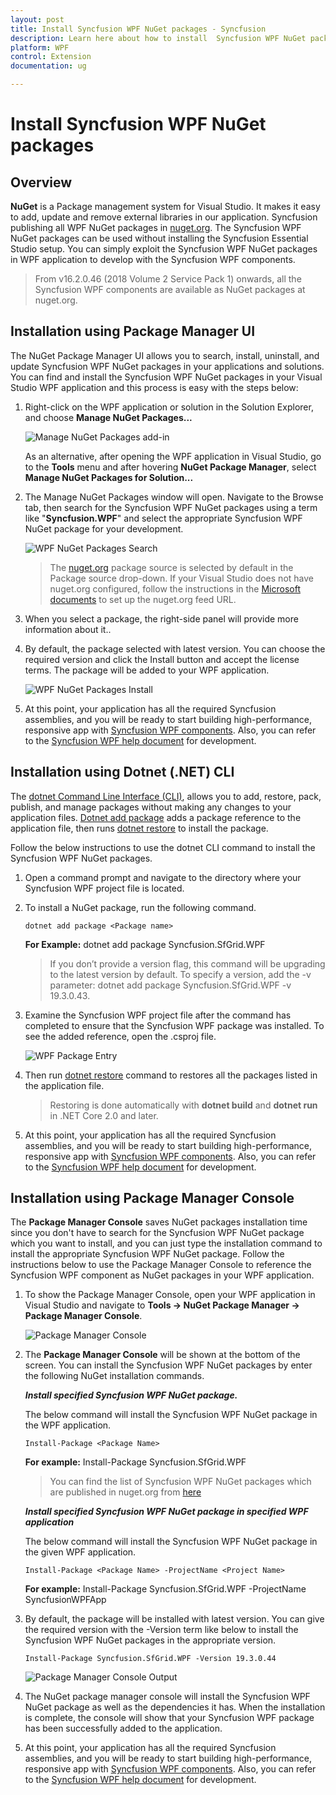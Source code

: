 ```yaml
---
layout: post
title: Install Syncfusion WPF NuGet packages - Syncfusion
description: Learn here about how to install  Syncfusion WPF NuGet packages from Package manager and NuGet manager.
platform: WPF
control: Extension
documentation: ug

---
```


# Install Syncfusion WPF NuGet packages

## Overview

**NuGet** is a Package management system for Visual Studio. It makes it easy to add, update and remove external libraries in our application. Syncfusion publishing all WPF NuGet packages in  [nuget.org](https://www.nuget.org/packages?q=Tags%3A%22Wpf%22+syncfusion). The Syncfusion WPF NuGet packages can be used without installing the Syncfusion Essential Studio setup. You can simply exploit the Syncfusion WPF NuGet packages in WPF application to develop with the Syncfusion WPF components.

> From v16.2.0.46 (2018 Volume 2 Service Pack 1) onwards, all the Syncfusion WPF components are available as NuGet packages at nuget.org.

## Installation using Package Manager UI

The NuGet Package Manager UI allows you to search, install, uninstall, and update Syncfusion WPF NuGet packages in your applications and solutions. You can find and install the Syncfusion WPF NuGet packages in your Visual Studio WPF application and this process is easy with the steps below:

1. Right-click on the WPF application or solution in the Solution Explorer, and choose **Manage NuGet Packages...**

    ![Manage NuGet Packages add-in](Platform_images/manage-nuget.png)

    As an alternative, after opening the WPF application in Visual Studio, go to the **Tools** menu and after hovering **NuGet Package Manager**, select **Manage NuGet Packages for Solution...**

2. The Manage NuGet Packages window will open. Navigate to the Browse tab, then search for the Syncfusion WPF NuGet packages using a term like "**Syncfusion.WPF**" and select the appropriate Syncfusion WPF NuGet package for your development.

    ![WPF NuGet Packages Search](Platform_images/NuGetsearch.png)

    > The [nuget.org](https://api.nuget.org/v3/index.json) package source is selected by default in the Package source drop-down. If your Visual Studio does not have nuget.org configured, follow the instructions in the [Microsoft documents](https://docs.microsoft.com/en-us/nuget/tools/package-manager-ui#package-sources) to set up the nuget.org feed URL.
 
3. When you select a package, the right-side panel will provide more information about it..

4. By default, the package selected with latest version. You can choose the required version and click the Install button and accept the license terms. The package will be added to your WPF application.

    ![WPF NuGet Packages Install](Platform_images/InstallNuGet.png)

5. At this point, your application has all the required Syncfusion assemblies, and you will be ready to start building high-performance, responsive app with  [Syncfusion WPF components](https://www.syncfusion.com/wpf-controls). Also, you can refer to the [Syncfusion WPF help document](https://help.syncfusion.com/wpf/welcome-to-syncfusion-essential-wpf) for development.

## Installation using Dotnet (.NET) CLI

The [dotnet Command Line Interface (CLI)](https://docs.microsoft.com/en-us/nuget/consume-packages/install-use-packages-dotnet-cli), allows you to add, restore, pack, publish, and manage packages without making any changes to your application files. [Dotnet add package](https://docs.microsoft.com/en-us/dotnet/core/tools/dotnet-add-package?tabs=netcore2x) adds a package reference to the application file, then runs [dotnet restore](https://docs.microsoft.com/en-us/dotnet/core/tools/dotnet-restore?tabs=netcore2x) to install the package.

Follow the below instructions to use the dotnet CLI command to install the Syncfusion WPF NuGet packages.

1. Open a command prompt and navigate to the directory where your Syncfusion WPF project file is located.
2. To install a NuGet package, run the following command.

    ```dotnet add package <Package name>```

    **For Example:**
    dotnet add package Syncfusion.SfGrid.WPF

    > If you don’t provide a version flag, this command will be upgrading to the latest version by default. To specify a version, add the -v parameter: dotnet add package Syncfusion.SfGrid.WPF -v 19.3.0.43.

3. Examine the Syncfusion WPF project file after the command has completed to ensure that the Syncfusion WPF package was installed. To see the added reference, open the .csproj file.

    ![WPF Package Entry ](Platform_images/packageentry.png)

4. Then run  [dotnet restore](https://docs.microsoft.com/en-us/dotnet/core/tools/dotnet-restore?tabs=netcore2x) command to restores all the packages listed in the application file.

    > Restoring is done automatically with **dotnet build** and **dotnet run** in .NET Core 2.0 and later.

5. At this point, your application has all the required Syncfusion assemblies, and you will be ready to start building high-performance, responsive app with  [Syncfusion WPF components](https://www.syncfusion.com/wpf-controls). Also, you can refer to the [Syncfusion WPF help document](https://help.syncfusion.com/wpf/welcome-to-syncfusion-essential-wpf) for development.

## Installation using Package Manager Console

The **Package Manager Console** saves NuGet packages installation time since you don't have to search for the Syncfusion WPF NuGet package which you want to install, and you can just type the installation command to install the appropriate Syncfusion WPF NuGet package. Follow the instructions below to use the Package Manager Console to reference the Syncfusion WPF component as NuGet packages in your WPF application.

1. To show the Package Manager Console, open your WPF application in Visual Studio and navigate to **Tools -> NuGet Package Manager -> Package Manager Console**.

    ![Package Manager Console ](Platform_images/console.png)

2. The **Package Manager Console** will be shown at the bottom of the screen. You can install the Syncfusion WPF NuGet packages by enter the following NuGet installation commands.

    ***Install specified Syncfusion WPF NuGet package.***

    The below command will install the Syncfusion WPF NuGet package in the WPF application.

    ```Install-Package <Package Name>```

    **For example:** Install-Package Syncfusion.SfGrid.WPF

    > You can find the list of Syncfusion WPF NuGet packages which are published in nuget.org from [here](https://www.nuget.org/packages?q=Tags%3A%22wpf%22+syncfusion)

    ***Install specified Syncfusion WPF NuGet package in specified WPF application***

    The below command will install the Syncfusion WPF NuGet package in the given WPF application.

    ```Install-Package <Package Name> -ProjectName <Project Name>```

    **For example:** Install-Package Syncfusion.SfGrid.WPF -ProjectName SyncfusionWPFApp

3. By default, the package will be installed with latest version. You can give the required version with the -Version term like below to install the Syncfusion WPF NuGet packages in the appropriate version.

    ```Install-Package Syncfusion.SfGrid.WPF -Version 19.3.0.44```

    ![Package Manager Console Output ](Platform_images/ConsoleInstallationOutput.PNG)

4. The NuGet package manager console will install the Syncfusion WPF NuGet package as well as the dependencies it has. When the installation is complete, the console will show that your Syncfusion WPF package has been successfully added to the application.

5. At this point, your application has all the required Syncfusion assemblies, and you will be ready to start building high-performance, responsive app with  [Syncfusion WPF components](https://www.syncfusion.com/wpf-controls). Also, you can refer to the [Syncfusion WPF help document](https://help.syncfusion.com/wpf/welcome-to-syncfusion-essential-wpf) for development.